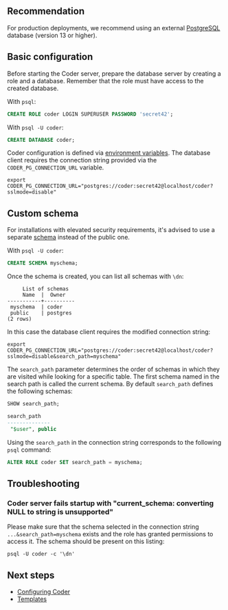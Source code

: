 ## Recommendation

For production deployments, we recommend using an external
[PostgreSQL](https://www.postgresql.org/) database (version 13 or higher).

## Basic configuration

Before starting the Coder server, prepare the database server by creating a role
and a database. Remember that the role must have access to the created database.

With `psql`:

```sql
CREATE ROLE coder LOGIN SUPERUSER PASSWORD 'secret42';
```

With `psql -U coder`:

```sql
CREATE DATABASE coder;
```

Coder configuration is defined via
[environment variables](../admin/setup/index.md). The database client requires
the connection string provided via the `CODER_PG_CONNECTION_URL` variable.

```shell
export CODER_PG_CONNECTION_URL="postgres://coder:secret42@localhost/coder?sslmode=disable"
```

## Custom schema

For installations with elevated security requirements, it's advised to use a
separate [schema](https://www.postgresql.org/docs/current/ddl-schemas.html)
instead of the public one.

With `psql -U coder`:

```sql
CREATE SCHEMA myschema;
```

Once the schema is created, you can list all schemas with `\dn`:

```
     List of schemas
     Name  |  Owner
-----------+----------
 myschema  | coder
 public    | postgres
(2 rows)
```

In this case the database client requires the modified connection string:

```shell
export CODER_PG_CONNECTION_URL="postgres://coder:secret42@localhost/coder?sslmode=disable&search_path=myschema"
```

The `search_path` parameter determines the order of schemas in which they are
visited while looking for a specific table. The first schema named in the search
path is called the current schema. By default `search_path` defines the
following schemas:

```sql
SHOW search_path;

search_path
--------------
 "$user", public
```

Using the `search_path` in the connection string corresponds to the following
`psql` command:

```sql
ALTER ROLE coder SET search_path = myschema;
```

## Troubleshooting

### Coder server fails startup with "current_schema: converting NULL to string is unsupported"

Please make sure that the schema selected in the connection string
`...&search_path=myschema` exists and the role has granted permissions to access
it. The schema should be present on this listing:

```shell
psql -U coder -c '\dn'
```

## Next steps

- [Configuring Coder](../admin/setup/index.md)
- [Templates](../admin/templates/index.md)
